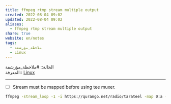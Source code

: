 ```yaml
---  
title: ffmpeg rtmp stream multiple output  
created: 2022-08-04 09:02  
updated: 2022-08-04 09:02  
aliases:  
  - ffmpeg rtmp stream multiple output  
share: true  
website: en/notes  
tags:  
  - ملاحظة_مؤرشفة  
  - Linux  
---  
```

  
  
  
الحالة:: #ملاحظة_مؤرشفة  
المعرفة:: [Linux](Linux)  
  
---  
  
- [ ] Stream must be mapped before using tee muxer.  
  
```bash  
ffmpeg -stream_loop -1 -i https://qurango.net/radio/tarateel -map 0:a -c:a aac -f tee "[f=flv:onfail=ignore]rtmps://server1|[f=flv:onfail=ignore]rtmps://server2"  
```  
